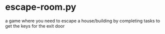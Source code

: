 # escape-room.py
a game where you need to escape a house/building by completing tasks to get the keys for the exit door
